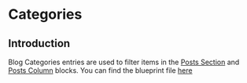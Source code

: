 # Categories

## Introduction

Blog Categories entries are used to filter items in the [Posts Section](../pages/blocks/posts-section.md) and [Posts Column](../pages/blocks/section/posts-column.md) blocks. You can find the blueprint file [here](https://github.com/artistro08/tailor-starter/blob/main/seeds/blueprints/content/shop/categories.yaml)
